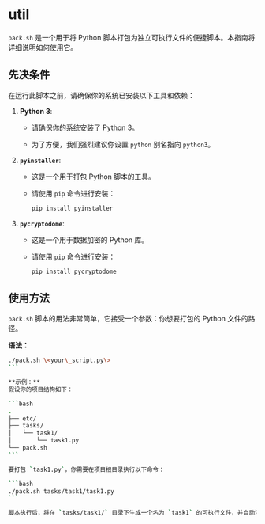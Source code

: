 # util

`pack.sh` 是一个用于将 Python 脚本打包为独立可执行文件的便捷脚本。本指南将详细说明如何使用它。

## 先决条件

在运行此脚本之前，请确保你的系统已安装以下工具和依赖：

1. **Python 3**:

   * 请确保你的系统安装了 Python 3。

   * 为了方便，我们强烈建议你设置 `python` 别名指向 `python3`。

2. **`pyinstaller`**:

   * 这是一个用于打包 Python 脚本的工具。

   * 请使用 `pip` 命令进行安装：

     ```bash
     pip install pyinstaller
     ```

3. **`pycryptodome`**:

   * 这是一个用于数据加密的 Python 库。

   * 请使用 `pip` 命令进行安装：

     ```bash
     pip install pycryptodome
     ```

## 使用方法

`pack.sh` 脚本的用法非常简单，它接受一个参数：你想要打包的 Python 文件的路径。

**语法：**

````bash
./pack.sh \<your\_script.py\>
```

**示例：**
假设你的项目结构如下：

```bash
.
├── etc/
├── tasks/
│   └── task1/
│       └── task1.py
└── pack.sh
```

要打包 `task1.py`，你需要在项目根目录执行以下命令：

```bash
./pack.sh tasks/task1/task1.py
```

脚本执行后，将在 `tasks/task1/` 目录下生成一个名为 `task1` 的可执行文件，并自动清理所有临时文件。
